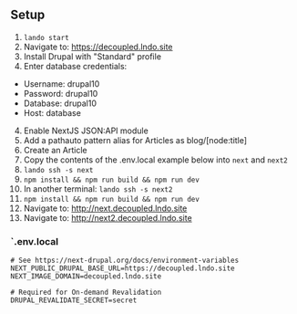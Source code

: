 ## Setup

1. `lando start`
2. Navigate to: https://decoupled.lndo.site
3. Install Drupal with "Standard" profile
3. Enter database credentials:

  - Username: drupal10
  - Password: drupal10
  - Database: drupal10
  - Host: database

4. Enable NextJS JSON:API module
5. Add a pathauto pattern alias for Articles as blog/[node:title]
6. Create an Article
7. Copy the contents of the .env.local example below into `next` and `next2`
8. `lando ssh -s next`
9. `npm install && npm run build && npm run dev`
10. In another terminal: `lando ssh -s next2`
11. `npm install && npm run build && npm run dev`
12. Navigate to: http://next.decoupled.lndo.site
13. Navigate to: http://next2.decoupled.lndo.site


### `.env.local
```
# See https://next-drupal.org/docs/environment-variables
NEXT_PUBLIC_DRUPAL_BASE_URL=https://decoupled.lndo.site
NEXT_IMAGE_DOMAIN=decoupled.lndo.site

# Required for On-demand Revalidation
DRUPAL_REVALIDATE_SECRET=secret
````
